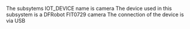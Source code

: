 The subsytems IOT_DEVICE name is camera
The device used in this subsystem is a DFRobot FIT0729 camera
The connection of the device is via USB